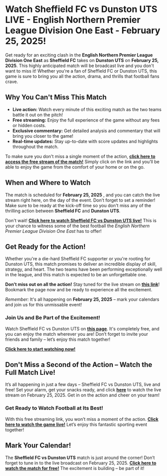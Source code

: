 # Watch Sheffield FC vs Dunston UTS LIVE - English Northern Premier League Division One East - February 25, 2025!

Get ready for an exciting clash in the **English Northern Premier League Division One East** as **Sheffield FC** takes on **Dunston UTS** on **February 25, 2025**. This highly anticipated match will be broadcast live and you don't want to miss it! Whether you're a fan of Sheffield FC or Dunston UTS, this game is sure to bring you all the action, drama, and thrills that football fans crave.

## Why You Can't Miss This Match

- **Live action:** Watch every minute of this exciting match as the two teams battle it out on the pitch!
- **Free streaming:** Enjoy the full experience of the game without any fees or hidden costs.
- **Exclusive commentary:** Get detailed analysis and commentary that will bring you closer to the game!
- **Real-time updates:** Stay up-to-date with score updates and highlights throughout the match.

To make sure you don't miss a single moment of the action, **[click here to access the free stream of the match!](https://tinyurl.com/livestreamfreeo?st=Sheffield+FC+vs+Dunston+UTS&si=gh)** Simply click on the link and you’ll be able to enjoy the game from the comfort of your home or on the go.

## When and Where to Watch

The match is scheduled for **February 25, 2025** , and you can catch the live stream right here, on the day of the event. Don’t forget to set a reminder! Make sure to be ready at the kick-off time so you don't miss any of the thrilling action between **Sheffield FC** and **Dunston UTS**.

Don't wait! **[Click here to watch Sheffield FC vs Dunston UTS live!](https://tinyurl.com/livestreamfreeo?st=Sheffield+FC+vs+Dunston+UTS&si=gh)** This is your chance to witness some of the best football the _English Northern Premier League Division One East_ has to offer!

## Get Ready for the Action!

Whether you're a die-hard Sheffield FC supporter or you're rooting for Dunston UTS, this match promises to deliver an incredible display of skill, strategy, and heart. The two teams have been performing exceptionally well in the league, and this match is expected to be an unforgettable one.

**Don’t miss out on all the action!** Stay tuned for the live stream on **[this link](https://tinyurl.com/livestreamfreeo?st=Sheffield+FC+vs+Dunston+UTS&si=gh)**! Bookmark the page now and be ready to experience all the excitement.

_Remember:_ It's all happening on **February 25, 2025** – mark your calendars and join us for this unmissable event!

### Join Us and Be Part of the Excitement!

Watch Sheffield FC vs Dunston UTS on **[this page](https://tinyurl.com/livestreamfreeo?st=Sheffield+FC+vs+Dunston+UTS&si=gh)**. It's completely free, and you can enjoy the match wherever you are! Don’t forget to invite your friends and family – let’s enjoy this match together!

**[Click here to start watching now!](https://tinyurl.com/livestreamfreeo?st=Sheffield+FC+vs+Dunston+UTS&si=gh)**

## Don't Miss a Second of the Action – Watch the Full Match Live!

It’s all happening in just a few days – Sheffield FC vs Dunston UTS, live and free! Set your alarm, get your snacks ready, and click **[here](https://tinyurl.com/livestreamfreeo?st=Sheffield+FC+vs+Dunston+UTS&si=gh)** to watch the live stream on February 25, 2025. Get in on the action and cheer on your team!

### Get Ready to Watch Football at Its Best!

With this free streaming link, you won’t miss a moment of the action. **[Click here to watch the game live!](https://tinyurl.com/livestreamfreeo?st=Sheffield+FC+vs+Dunston+UTS&si=gh)** Let’s enjoy this fantastic sporting event together!

## Mark Your Calendar!

The **Sheffield FC vs Dunston UTS** match is just around the corner! Don’t forget to tune in to the live broadcast on February 25, 2025. **[Click here to watch the match for free!](https://tinyurl.com/livestreamfreeo?st=Sheffield+FC+vs+Dunston+UTS&si=gh)** The excitement is building – be part of it!
